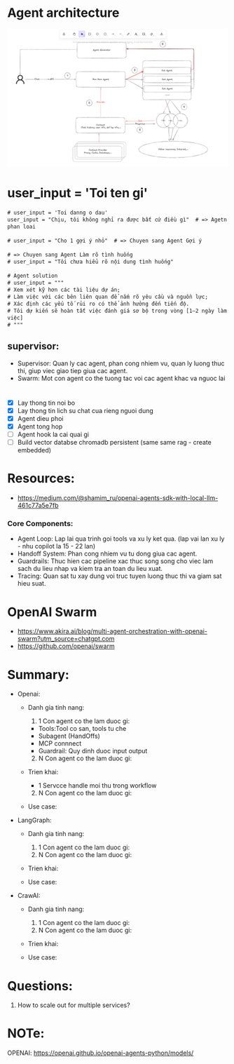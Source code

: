 
# Agent architecture
![alt text](image.png)

 # user_input = 'Toi ten gi'
    # user_input = 'Toi danng o dau'
    user_input = "Chịu, tôi không nghỉ ra được bất cứ điều gì"  # => Agetn phan loai

    # user_input = "Cho 1 gợi ý nhỏ"  # => Chuyen sang Agent Gợi ý

    # => Chuyen sang Agent Làm rõ tình huống
    # user_input = "Tôi chưa hiểu rõ nội dung tình huống"

    # Agent solution
    # user_input = """
    # Xem xét kỹ hơn các tài liệu dự án;
    # Làm việc với các bên liên quan để nắm rõ yêu cầu và nguồn lực;
    # Xác định các yếu tố rủi ro có thể ảnh hưởng đến tiến độ.
    # Tôi dự kiến sẽ hoàn tất việc đánh giá sơ bộ trong vòng [1–2 ngày làm việc]
    # """

##  supervisor:
- Supervisor: Quan ly cac agent, phan cong nhiem vu, quan ly luong thuc thi, giup viec giao tiep giua cac agent.
- Swarm: Mot con agent co the tuong tac voi cac agent khac va nguoc lai
## 
# 
- [x] Lay thong tin noi bo
- [x] Lay thong tin lich su chat cua rieng nguoi dung
- [x] Agent dieu phoi
- [x] Agent tong hop
- [ ] Agent hook la cai quai gi
- [ ] Build vector databse chromadb persistent (same same rag - create embedded)

# Resources:
- https://medium.com/@shamim_ru/openai-agents-sdk-with-local-llm-461c77a5e7fb
### Core Components:
- Agent Loop: Lap lai qua trinh goi tools va xu ly ket qua. (lap vai lan xu ly - nhu copilot la 15 - 22 lan)
- Handoff System: Phan cong nhiem vu tu dong giua cac agent.
- Guardrails: Thuc hien cac pipeline xac thuc song song cho viec lam sach du lieu nhap va kiem tra an toan du lieu xuat. 
- Tracing: Quan sat tu xay dung voi truc tuyen luong thuc thi va giam sat hieu suat.

# OpenAI Swarm
- https://www.akira.ai/blog/multi-agent-orchestration-with-openai-swarm?utm_source=chatgpt.com  
- https://github.com/openai/swarm  

# Summary:
- Openai:
  + Danh gia tinh nang:
    1. 1 Con agent co the lam duoc gi:
      + Tools:Tool co san, tools tu che
      + Subagent (HandOffs)
      + MCP connnect
      + Guardrail: Quy dinh duoc input output
    2. N Con agent co the lam duoc gi:

  + Trien khai:
    + 1 Servcce handle moi thu trong workflow
    2. N Con agent co the lam duoc gi:

  + Use case:
     
- LangGraph:
  + Danh gia tinh nang:
    1. 1 Con agent co the lam duoc gi:
    2. N Con agent co the lam duoc gi:

  + Trien khai:
  + Use case:
  
- CrawAI:
  + Danh gia tinh nang:
    1. 1 Con agent co the lam duoc gi:
    2. N Con agent co the lam duoc gi:

  + Trien khai:
  + Use case:

# Questions:
1. How to scale out for multiple services?

# NOTe:
OPENAI:
https://openai.github.io/openai-agents-python/models/